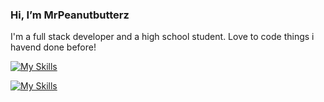 ### Hi, I’m MrPeanutbutterz

I'm a full stack developer and a high school student. Love to code things i havend done before!

[![My Skills](https://skillicons.dev/icons?i=github,git,figma,idea,vscode,linux,postgres,postman)](https://skillicons.dev)

[![My Skills](https://skillicons.dev/icons?i=html,css,js,react,nodejs,java,spring,regex,vim)](https://skillicons.dev)
